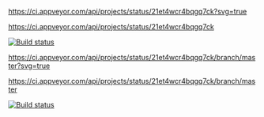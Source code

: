 
https://ci.appveyor.com/api/projects/status/21et4wcr4bqgq7ck?svg=true


https://ci.appveyor.com/api/projects/status/21et4wcr4bqgq7ck


[![Build status](https://ci.appveyor.com/api/projects/status/21et4wcr4bqgq7ck?svg=true)](https://ci.appveyor.com/project/MKutsenkov/api-ci-121-122)


https://ci.appveyor.com/api/projects/status/21et4wcr4bqgq7ck/branch/master?svg=true


https://ci.appveyor.com/api/projects/status/21et4wcr4bqgq7ck/branch/master


[![Build status](https://ci.appveyor.com/api/projects/status/21et4wcr4bqgq7ck/branch/master?svg=true)](https://ci.appveyor.com/project/MKutsenkov/api-ci-121-122/branch/master)
